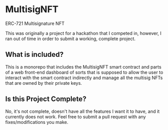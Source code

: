 # MultisigNFT
ERC-721 Multisignature NFT

This was originally a project for a hackathon that I competed in, however, I ran out of time in order to submit a working, complete project.

## What is included?

This is a monorepo that includes the MultisigNFT smart contract and parts of a web front-end dashboard of sorts that is supposed to allow the user to interact with the smart contract indirectly and manage all the multisig NFTs that are owned by their private keys.

## Is this Project Complete?

No, it's not complete, doesn't have all the features I want it to have, and it currently does not work. Feel free to submit a pull request with any fixes/modifications you make.
